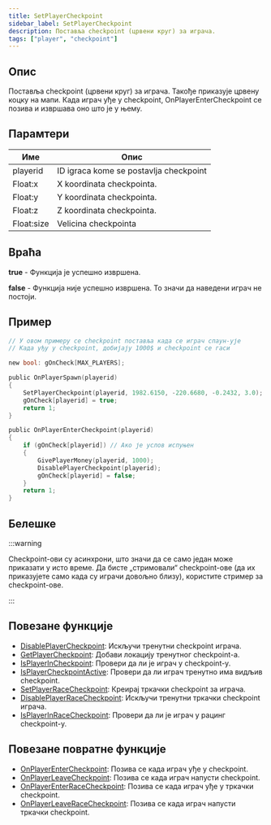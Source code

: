 ```yaml
---
title: SetPlayerCheckpoint
sidebar_label: SetPlayerCheckpoint
description: Поставља checkpoint (црвени круг) за играча.
tags: ["player", "checkpoint"]
---
```


## Опис

Поставља checkpoint (црвени круг) за играча. Такође приказује црвену коцку на мапи. Када играч уђе у checkpoint, OnPlayerEnterCheckpoint се позива и извршава оно што је у њему.

## Парамтери 

| Име        | Опис                                   |
| ---------- | -------------------------------------- |
| playerid   | ID igraca kome se postavlja checkpoint |
| Float:x    | X koordinata checkpointa.              |
| Float:y    | Y koordinata checkpointa.              |
| Float:z    | Z koordinata checkpointa.              |
| Float:size | Velicina checkpointa                   |

## Враћа

**true** - Функција је успешно извршена.

**false** - Функција није успешно извршена. То значи да наведени играч не постоји.

## Пример

```c
// У овом примеру се checkpoint поставља када се играч спаун-ује
// Када уђу у checkpoint, добијају 1000$ и checkpoint се гаси

new bool: gOnCheck[MAX_PLAYERS];

public OnPlayerSpawn(playerid)
{
    SetPlayerCheckpoint(playerid, 1982.6150, -220.6680, -0.2432, 3.0);
    gOnCheck[playerid] = true;
    return 1;
}

public OnPlayerEnterCheckpoint(playerid)
{
    if (gOnCheck[playerid]) // Ако је услов испуњен
    {
        GivePlayerMoney(playerid, 1000);
        DisablePlayerCheckpoint(playerid);
        gOnCheck[playerid] = false;
    }
    return 1;
}
```

## Белешке

:::warning

Checkpoint-ови су асинхрони, што значи да се само један може приказати у исто време. Да бисте „стримовали“ checkpoint-ове (да их приказујете само када су играчи довољно близу), користите стример за checkpoint-ове.

:::


## Повезане функције

- [DisablePlayerCheckpoint](DisablePlayerCheckpoint): Искључи тренутни checkpoint играча.
- [GetPlayerCheckpoint](GetPlayerCheckpoint): Добави локацију тренутног checkpoint-а.
- [IsPlayerInCheckpoint](IsPlayerInCheckpoint): Провери да ли је играч у checkpoint-у.
- [IsPlayerCheckpointActive](IsPlayerCheckpointActive): Провери да ли играч тренутно има видљив checkpoint.
- [SetPlayerRaceCheckpoint](SetPlayerRaceCheckpoint): Креирај тркачки checkpoint за играча.
- [DisablePlayerRaceCheckpoint](DisablePlayerRaceCheckpoint): Искључи тренутни тркачки checkpoint играча.
- [IsPlayerInRaceCheckpoint](IsPlayerInRaceCheckpoint): Провери да ли је играч у рацинг checkpoint-у.

## Повезане повратне функције

- [OnPlayerEnterCheckpoint](../callbacks/OnPlayerEnterCheckpoint): Позива се када играч уђе у checkpoint.
- [OnPlayerLeaveCheckpoint](../callbacks/OnPlayerLeaveCheckpoint): Позива се када играч напусти checkpoint.
- [OnPlayerEnterRaceCheckpoint](../callbacks/OnPlayerEnterRaceCheckpoint): Позива се када играч уђе у тркачки checkpoint.
- [OnPlayerLeaveRaceCheckpoint](../callbacks/OnPlayerLeaveRaceCheckpoint): Позива се када играч напусти тркачки checkpoint.
